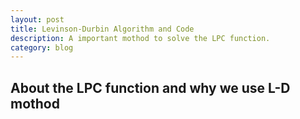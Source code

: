 ```yaml
---
layout: post
title: Levinson-Durbin Algorithm and Code
description: A important mothod to solve the LPC function.
category: blog
---
```


About the LPC function and why we use L-D mothod
--